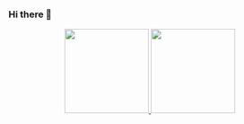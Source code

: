### Hi there 👋

<div align="center">
  <a href="https://github.com/kennedyEmanoel">
  <img height="150em" src="https://github-readme-stats.vercel.app/api?username=kennedyEmanoel&show_icons=true&theme=prussian&include_all_commits=true&count_private=true"/>
  <img height="150em" src="https://github-readme-stats.vercel.app/api/top-langs/?username=kennedyEmanoel&layout=compact&langs_count=7&theme=prussian"/>
</div>
  
<div style="display: inline_block"><br>
  <i class="devicon-csharp-plain-wordmark colored"></i>
</div>
  
##
